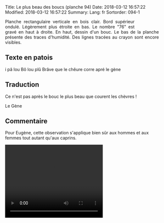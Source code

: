 Title: Le plus beau des boucs (planche 94) 
Date: 2018-03-12 16:57:22
Modified: 2018-03-12 16:57:22
Summary: 
Lang: fr
Sortorder: 094-1


<figure class="image-block" style="float: right;">
  <img alt="" src="{static}/images/planche_94-2.png">
  <figcaption style="max-width: 190px"></figcaption>
</figure>
<p style="text-align:justify;">Planche rectangulaire verticale en bois clair. Bord supérieur ondulé. Légèrement plus étroite en bas. Le nombre "76" est gravé en haut à droite. En haut, dessin d'un bouc. Le bas de la planche présente des traces d'humidité. Des lignes tracées au crayon sont encore visibles. </p>

## Texte en patois
i pâ lou Bô lou plû  Brâve que le chêure corre apré                                le gène

## Traduction
Ce n'est pas après le bouc le plus beau que courent les chèvres !

Le Gène

## Commentaire
Pour Eugène, cette observation s'applique bien sûr aux hommes et aux femmes tout autant qu'aux caprins.


<video width="320" height="240" controls>
  <source src="https://d1njpgd0ygatdn.cloudfront.net/video_94.mp4" type="video/mp4">
</video>
